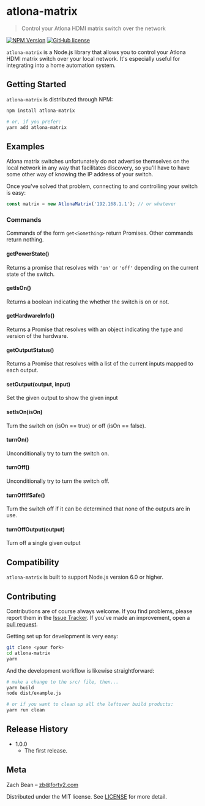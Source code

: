 # atlona-matrix
> Control your Atlona HDMI matrix switch over the network

[![NPM Version][npm-image]][npm-url]
[![GitHub license](https://img.shields.io/badge/license-MIT-blue.svg)](LICENSE.md)

`atlona-matrix` is a Node.js library that allows you to control your Atlona HDMI matrix switch over your local network.  It's especially useful for integrating into a home automation system.

## Getting Started

`atlona-matrix` is distributed through NPM:

```sh
npm install atlona-matrix

# or, if you prefer:
yarn add atlona-matrix
```

## Examples

Atlona matrix switches unfortunately do not advertise themselves on the local network in any way that facilitates discovery, so you'll have to have some other way of knowing the IP address of your switch.

Once you've solved that problem, connecting to and controlling your switch is easy:

```javascript
const matrix = new AtlonaMatrix('192.168.1.1'); // or whatever
```

### Commands
Commands of the form `get<Something>` return Promises.  Other commands return nothing.

#### getPowerState()
Returns a promise that resolves with `'on'` or `'off'` depending on the current state of the switch.

#### getIsOn()
Returns a boolean indicating the whether the switch is on or not.

#### getHardwareInfo()
Returns a Promise that resolves with an object indicating the type and version of the hardware.

#### getOutputStatus()
Returns a Promise that resolves with a list of the current inputs mapped to each output.

#### setOutput(output, input)
Set the given output to show the given input

#### setIsOn(isOn)
Turn the switch on (isOn == true) or off (isOn == false).

#### turnOn()
Unconditionally try to turn the switch on.

#### turnOff()
Unconditionally try to turn the switch off.

#### turnOffIfSafe()
Turn the switch off if it can be determined that none of the outputs are in use.

#### turnOffOutput(output)
Turn off a single given output


## Compatibility

`atlona-matrix` is built to support Node.js version 6.0 or higher.

## Contributing

Contributions are of course always welcome.  If you find problems, please report them in the [Issue Tracker](http://www.github.com/forty2/atlona-matrix/issues/).  If you've made an improvement, open a [pull request](http://www.github.com/forty2/atlona-matrix/pulls).

Getting set up for development is very easy:
```sh
git clone <your fork>
cd atlona-matrix
yarn
```

And the development workflow is likewise straightforward:
```sh
# make a change to the src/ file, then...
yarn build
node dist/example.js

# or if you want to clean up all the leftover build products:
yarn run clean
```

## Release History

* 1.0.0
    * The first release.

## Meta

Zach Bean – zb@forty2.com

Distributed under the MIT license. See [LICENSE](LICENSE.md) for more detail.

[npm-image]: https://img.shields.io/npm/v/atlona-matrix.svg?style=flat
[npm-url]: https://npmjs.org/package/atlona-matrix

